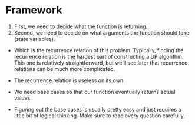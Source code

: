 # Framework

1.  First, we need to decide what the function is returning.
2.  Second, we need to decide on what arguments the function should take (state variables).

- Which is the recurrence relation of this problem. Typically, finding the recurrence relation is the hardest part of constructing a DP algorithm. This one is relatively straightforward, but we'll see later that recurrence relations can be much more complicated.

- The recurrence relation is useless on its own
- We need base cases so that our function eventually returns actual values.

- Figuring out the base cases is usually pretty easy and just requires a little bit of logical thinking. Make sure to read every question carefully.

